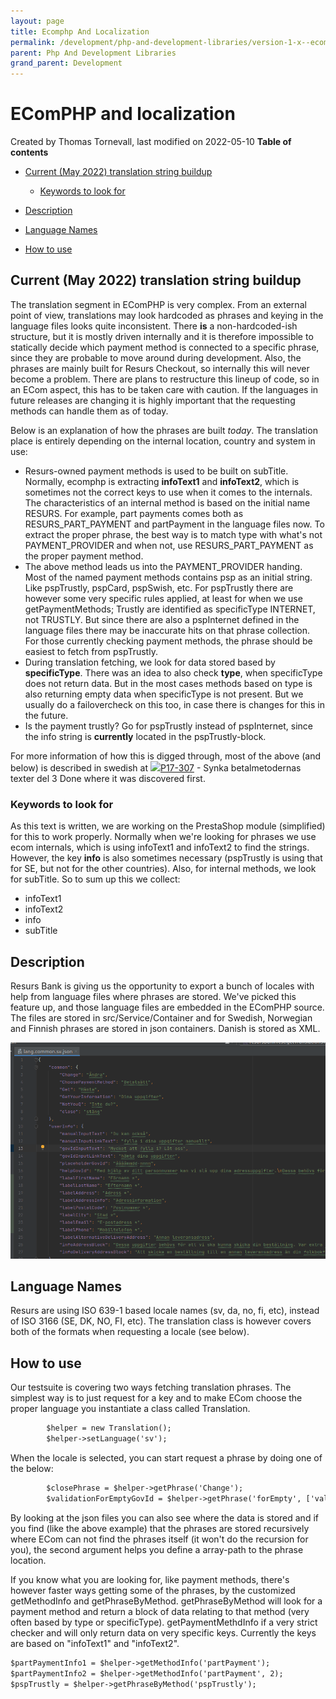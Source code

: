 ```yaml
---
layout: page
title: Ecomphp And Localization
permalink: /development/php-and-development-libraries/version-1-x--ecomphp-/ecomphp-and-localization/
parent: Php And Development Libraries
grand_parent: Development
---
```




# EComPHP and localization 
Created by Thomas Tornevall, last modified on 2022-05-10
**Table of contents**

- [Current (May 2022) translation string
  buildup](#ecomphpandlocalization-current(may2022)translationstringbuildup)
  - [Keywords to look for](#ecomphpandlocalization-keywordstolookfor)

- [Description](#ecomphpandlocalization-description)
- [Language Names](#ecomphpandlocalization-languagenames)
- [How to use](#ecomphpandlocalization-howtouse)

## Current (May 2022) translation string buildup
The translation segment in EComPHP is very complex. From an external
point of view, translations may look hardcoded as phrases and keying in
the language files looks quite inconsistent. There **is** a
non-hardcoded-ish structure, but it is mostly driven internally and it
is therefore impossible to statically decide which payment method is
connected to a specific phrase, since they are probable to move around
during development. Also, the phrases are mainly built for Resurs
Checkout, so internally this will never become a problem. There are
plans to restructure this lineup of code, so in an ECom aspect, this has
to be taken care with caution. If the languages in future releases are
changing it is highly important that the requesting methods can handle
them as of today.

Below is an explanation of how the phrases are built *today*. The
translation place is entirely depending on the internal location,
country and system in use:

- Resurs-owned payment methods is used to be built on subTitle.
  Normally, ecomphp is extracting **infoText1** and **infoText2**, which
  is sometimes not the correct keys to use when it comes to the
  internals. The characteristics of an internal method is based on the
  initial name RESURS. For example, part payments comes both as
  RESURS_PART_PAYMENT and partPayment in the language files now. To
  extract the proper phrase, the best way is to match type with what's
  not PAYMENT_PROVIDER and when not, use RESURS_PART_PAYMENT as the
  proper payment method.
- The above method leads us into the PAYMENT_PROVIDER handing. Most of
  the named payment methods contains psp as an initial string. Like
  pspTrustly, pspCard, pspSwish, etc. For pspTrustly there are however
  some very specific rules applied, at least for when we use
  getPaymentMethods; Trustly are identified as specificType INTERNET,
  not TRUSTLY. But since there are also a pspInternet defined in the
  language files there may be inaccurate hits on that phrase collection.
  For those currently checking payment methods, the phrase should be
  easiest to fetch from pspTrustly.
- During translation fetching, we look for data stored based by
  **specificType**. There was an idea to also check **type**, when
  specificType does not return data. But in the most cases methods based
  on type is also returning empty data when specificType is not present.
  But we usually do a failovercheck on this too, in case there is
  changes for this in the future.
- Is the payment trustly? Go for pspTrustly instead of pspInternet,
  since the info string is **currently** located in the
  pspTrustly-block.

For more information of how this is digged through, most of the above
(and below) is described in swedish at
[![](https://resursbankplugins.atlassian.net/rest/api/2/universal_avatar/view/type/issuetype/avatar/10318?size=medium)P17-307](https://resursbankplugins.atlassian.net/browse/P17-307?src=confmacro) -
Synka betalmetodernas texter del 3 Done where it was discovered first.

### Keywords to look for
As this text is written, we are working on the PrestaShop module
(simplified) for this to work properly. Normally when we're looking for
phrases we use ecom internals, which is using infoText1 and infoText2 to
find the strings. However, the key **info** is also sometimes necessary
(pspTrustly is using that for SE, but not for the other countries).
Also, for internal methods, we look for subTitle. So to sum up this we
collect:

- infoText1
- infoText2
- info
- subTitle

## Description
Resurs Bank is giving us the opportunity to export a bunch of locales
with help from language files where phrases are stored. We've picked
this feature up, and those language files are embedded in the EComPHP
source. The files are stored in src/Service/Container and for Swedish,
Norwegian and Finnish phrases are stored in json containers. Danish is
stored as XML.

![](../../../../attachments/71794940/71794939.png)

## Language Names
Resurs are using ISO 639-1 based locale names (sv, da, no, fi, etc),
instead of ISO 3166 (SE, DK, NO, FI, etc). The translation class is
however covers both of the formats when requesting a locale (see below).

## How to use
Our testsuite is covering two ways fetching translation phrases. The
simplest way is to just request for a key and to make ECom choose the
proper language you instantiate a class called Translation.

```xml
        $helper = new Translation();
        $helper->setLanguage('sv');
```
When the locale is selected, you can start request a phrase by doing one
of the below:

```xml
        $closePhrase = $helper->getPhrase('Change');
        $validationForEmptyGovId = $helper->getPhrase('forEmpty', ['validation', 'govId']);
```
By looking at the json files you can also see where the data is stored
and if you find (like the above example) that the phrases are stored
recursively where ECom can not find the phrases itself (it won't do the
recursion for you), the second argument helps you define a array-path to
the phrase location.

If you know what you are looking for, like payment methods, there's
however faster ways getting some of the phrases, by the customized
getMethodInfo and getPhraseByMethod. getPhraseByMethod will look for a
payment method and return a block of data relating to that method (very
often based by type or specificType). getPaymentMethdInfo if a very
strict checker and will only return data on very specific keys.
Currently the keys are based on "infoText1" and "infoText2".

```xml
$partPaymentInfo1 = $helper->getMethodInfo('partPayment');
$partPaymentInfo2 = $helper->getMethodInfo('partPayment', 2);
$pspTrustly = $helper->getPhraseByMethod('pspTrustly');
```
